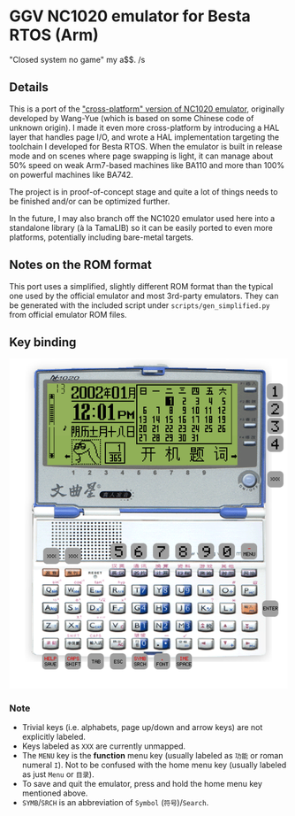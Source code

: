 # GGV NC1020 emulator for Besta RTOS (Arm)

"Closed system no game" my a$$. /s

## Details

This is a port of the ["cross-platform" version of NC1020 emulator](https://github.com/Wang-Yue/NC1020), originally developed by Wang-Yue (which is based on some Chinese code of unknown origin). I made it even more cross-platform by introducing a HAL layer that handles page I/O, and wrote a HAL implementation targeting the toolchain I developed for Besta RTOS. When the emulator is built in release mode and on scenes where page swapping is light, it can manage about 50% speed on weak Arm7-based machines like BA110 and more than 100% on powerful machines like BA742.

The project is in proof-of-concept stage and quite a lot of things needs to be finished and/or can be optimized further.

In the future, I may also branch off the NC1020 emulator used here into a standalone library (à la TamaLIB) so it can be easily ported to even more platforms, potentially including bare-metal targets.

## Notes on the ROM format

This port uses a simplified, slightly different ROM format than the typical one used by the official emulator and most 3rd-party emulators. They can be generated with the included script under `scripts/gen_simplified.py` from official emulator ROM files.

## Key binding

![aaa](./docs/keymap.png)

### Note

- Trivial keys (i.e. alphabets, page up/down and arrow keys) are not explicitly labeled.
- Keys labeled as `XXX` are currently unmapped.
- The `MENU` key is the **function** menu key (usually labeled as `功能` or roman numeral `I`). Not to be confused with the home menu key (usually labeled as just `Menu` or `目录`).
- To save and quit the emulator, press and hold the home menu key mentioned above.
- `SYMB`/`SRCH` is an abbreviation of `Symbol` (`符号`)/`Search`.
